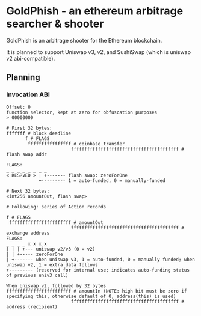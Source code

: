 # GoldPhish - an ethereum arbitrage searcher & shooter

GoldPhish is an arbitrage shooter for the Ethereum blockchain.

It is planned to support Uniswap v3, v2, and SushiSwap (which is uniswap v2 abi-compatible).

## Planning

### Invocation ABI

```
Offset: 0
function selector, kept at zero for obfuscation purposes
> 00000000

# First 32 bytes:
fffffff # block deadline
       f # FLAGS
        ffffffffffffffff # coinbase transfer
                        ffffffffffffffffffffffffffffffffffffffff # flash swap addr

FLAGS:
_ _ _ _ _ _ _ _
< RESRVED > | +------- flash swap: zeroForOne
            +--------- 1 = auto-funded, 0 = manually-funded

# Next 32 bytes:
<int256 amountOut, flash swap>

# Following: series of Action records

f # FLAGS
 fffffffffffffffffffffff # amountOut
                        ffffffffffffffffffffffffffffffffffffffff # exchange address
FLAGS:
_ _ _ _ x x x x
| | | +--- uniswap v2/v3 (0 = v2)
| | +----- zeroForOne
| +------- when uniswap v3, 1 = auto-funded, 0 = manually funded; when uniswap v2, 1 = extra data follows
+--------- (reserved for internal use; indicates auto-funding status of previous univ3 call)

When Uniswap v2, followed by 32 bytes
ffffffffffffffffffffffff # amountIn (NOTE: high bit must be zero if specifying this, otherwise default of 0, address(this) is used)
                        ffffffffffffffffffffffffffffffffffffffff # address (recipient)

```

